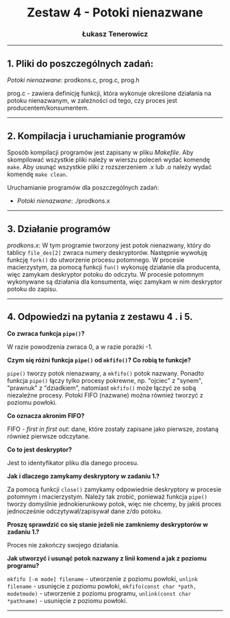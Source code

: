 <div align="center"><h1>Zestaw 4 - Potoki nienazwane</h1></div>

<div align="center"><h3>Łukasz Tenerowicz</h3></div>

* * *

## 1\. Pliki do poszczególnych zadań:

_Potoki nienazwane_: prodkons.c, prog.c, prog.h

prog.c - zawiera definicję funkcji, która wykonuje określone działania na potoku nienazwanym, w zależności od tego, czy proces jest producentem/konsumentem.

* * *

## 2\. Kompilacja i uruchamianie programów

Sposób kompilacji programów jest zapisany w pliku _Makefile_. Aby skompilować wszystkie pliki należy w wierszu poleceń wydać komendę `make`. Aby usunąć wszystkie pliki z rozszerzeniem .x lub .o należy wydać komendę `make clean`.

Uruchamianie programów dla poszczególnych zadań:

*   _Potoki nienazwane_: ./prodkons.x
    

***

## 3. Działanie programów ##

_prodkons.x_:
	W tym programie tworzony jest potok nienazwany, który do tablicy `file_des[2]` zwraca numery deskryptorów. Następnie wywołuję funkcję `fork()` do utworzenie procesu potomnego. W procesie macierzystym, za pomocą funkcji `fun()` wykonuję działanie dla producenta, więc zamykam deskryptor potoku do odczytu. W procesie potomnym wykonywane są działania dla konsumenta, więc zamykam w nim deskryptor potoku do zapisu.

***

## 4. Odpowiedzi na pytania z zestawu 4 . i 5.

**Co zwraca funkcja `pipe()`?**

W razie powodzenia zwraca 0, a w razie porażki -1.



**Czym się różni funkcja `pipe()` od `mkfifo()`? Co robią te funkcje?**

`pipe()` tworzy potok nienazwany, a `mkfifo()` potok nazwany. Ponadto funkcja `pipe()` łączy tylko procesy pokrewne, np. "ojciec" z "synem", "prawnuk" z "dziadkiem", natomiast `mkfifo()` może łączyć ze sobą niezależne procesy. Potoki FIFO (nazwane) można również tworzyć z poziomu powłoki. 



**Co oznacza akronim FIFO?**

FIFO - _first in first out_: dane, które zostały zapisane jako pierwsze, zostaną również pierwsze odczytane. 



**Co to jest deskryptor?**

Jest to identyfikator pliku dla danego procesu.



**Jak i dlaczego zamykamy deskryptory w zadaniu 1.?**

Za pomocą funkcji `close()` zamykamy odpowiednie deskryptory w procesie potomnym i macierzystym. Należy tak zrobić, ponieważ funkcja `pipe()` tworzy domyślnie jednokierunkowy potok, więc nie chcemy, by jakiś proces jednocześnie odczytywał/zapisywał dane z/do potoku.



**Proszę sprawdzić co się stanie jeżeli nie zamkniemy deskryptorów w zadaniu 1.?**

Proces nie zakończy swojego działania.



**Jak utworzyć i usunąć potok nazwany z linii komend a jak z poziomu programu?**

`mkfifo [-m mode] filename` - utworzenie z poziomu powłoki,
`unlink filename` - usunięcie z poziomu powłoki,
`mkfifo(const char *path, modetmode)` - utworzenie z poziomu programu,
`unlink(const char *pathname)` - usunięcie z poziomu powłoki.

* * *